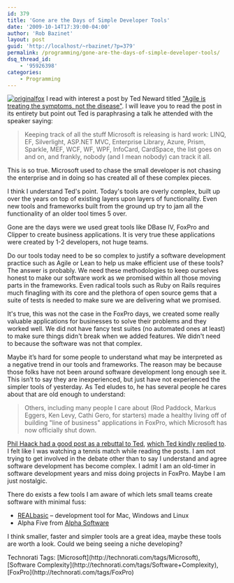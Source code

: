 ```yaml
---
id: 379
title: 'Gone are the Days of Simple Developer Tools'
date: '2009-10-14T17:39:00-04:00'
author: 'Rob Bazinet'
layout: post
guid: 'http://localhost/~rbazinet/?p=379'
permalink: /programming/gone-are-the-days-of-simple-developer-tools/
dsq_thread_id:
    - '95926398'
categories:
    - Programming
---
```


[![originalfox](http://accidentaltechnologist.com/files/media/image/WindowsLiveWriter/GonearetheDaysofSimpleDeveloperTools_D1B7/originalfox_thumb.gif "originalfox")](http://accidentaltechnologist.com/files/media/image/WindowsLiveWriter/GonearetheDaysofSimpleDeveloperTools_D1B7/originalfox_2.gif) I read with interest a post by Ted Neward titled ["Agile is treating the symptoms, not the disease"](http://blogs.tedneward.com/2009/10/12/quotAgile+Is+Treating+The+Symptoms+Not+The+Diseasequot.aspx). I will leave you to read the post in its entirety but point out Ted is paraphrasing a talk he attended with the speaker saying:

> Keeping track of all the stuff Microsoft is releasing is hard work: LINQ, EF, Silverlight, ASP.NET MVC, Enterprise Library, Azure, Prism, Sparkle, MEF, WCF, WF, WPF, InfoCard, CardSpace, the list goes on and on, and frankly, nobody (and I mean nobody) can track it all.

This is so true. Microsoft used to chase the small developer is not chasing the enterprise and in doing so has created all of these complex pieces.

I think I understand Ted's point. Today's tools are overly complex, built up over the years on top of existing layers upon layers of functionality. Even new tools and frameworks built from the ground up try to jam all the functionality of an older tool times 5 over.

Gone are the days were we used great tools like DBase IV, FoxPro and Clipper to create business applications. It is very true these applications were created by 1-2 developers, not huge teams.

Do our tools today need to be so complex to justify a software development practice such as Agile or Lean to help us make efficient use of these tools? The answer is probably. We need these methodologies to keep ourselves honest to make our software work as we promised within all those moving parts in the frameworks. Even radical tools such as Ruby on Rails requires much finagling with its core and the plethora of open source gems that a suite of tests is needed to make sure we are delivering what we promised.

It's true, this was not the case in the FoxPro days, we created some really valuable applications for businesses to solve their problems and they worked well. We did not have fancy test suites (no automated ones at least) to make sure things didn't break when we added features. We didn't need to because the software was not that complex.

Maybe it’s hard for some people to understand what may be interpreted as a negative trend in our tools and frameworks. The reason may be because those folks have not been around software development long enough see it. This isn’t to say they are inexperienced, but just have not experienced the simpler tools of yesterday. As Ted eludes to, he has several people he cares about that are old enough to understand:

> Others, including many people I care about (Rod Paddock, Markus Eggers, Ken Levy, Cathi Gero, for starters) made a healthy living off of building "line of business" applications in FoxPro, which Microsoft has now officially shut down.

[Phil Haack had a good post as a rebuttal to Ted](http://haacked.com/archive/2009/10/13/software-externalities.aspx), [which Ted kindly replied to](http://blogs.tedneward.com/2009/10/13/Haacked+But+Not+Content+Agile+Still+Treats+The+Disease.aspx). I felt like I was watching a tennis match while reading the posts. I am not trying to get involved in the debate other than to say I understand and agree software development has become complex. I admit I am an old-timer in software development years and miss doing projects in FoxPro. Maybe I am just nostalgic.

There do exists a few tools I am aware of which lets small teams create software with minimal fuss:

- [REALbasic](http://www.realsoftware.com/realbasic/) – development tool for Mac, Windows and Linux
- Alpha Five from [Alpha Software](http://alphasoftware.com/)

I think smaller, faster and simpler tools are a great idea, maybe these tools are worth a look. Could we being seeing a niche developing?

<div class="wlWriterEditableSmartContent" id="scid:0767317B-992E-4b12-91E0-4F059A8CECA8:9b5d981f-c598-40ca-bd00-5bf6a1ebcf05" style="margin: 0px; padding: 0px; display: inline; float: none;">Technorati Tags: [Microsoft](http://technorati.com/tags/Microsoft),[Software Complexity](http://technorati.com/tags/Software+Complexity),[FoxPro](http://technorati.com/tags/FoxPro)</div>